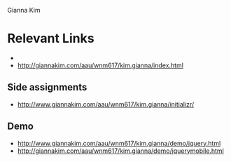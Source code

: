 Gianna Kim

# Relevant Links

-
- http://giannakim.com/aau/wnm617/kim.gianna/index.html




## Side assignments

- http://www.giannakim.com/aau/wnm617/kim.gianna/initializr/

## Demo
- http://www.giannakim.com/aau/wnm617/kim.gianna/demo/jquery.html
- http://giannakim.com/aau/wnm617/kim.gianna/demo/jquerymobile.html



